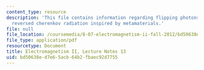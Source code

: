```yaml
---
content_type: resource
description: 'This file contains information regarding flipping photons backward:
  reversed cherenkov radiation inspired by metamaterials.'
file: null
file_location: /coursemedia/8-07-electromagnetism-ii-fall-2012/bd50638ed7e65acb64b2fbaec92d7755_MIT8_07F12_ln13.pdf
file_type: application/pdf
resourcetype: Document
title: Electromagnetism II, Lecture Notes 13
uid: bd50638e-d7e6-5acb-64b2-fbaec92d7755
---
```

